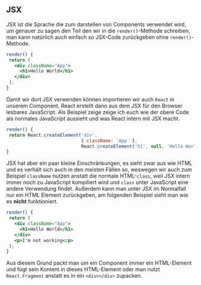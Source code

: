 ## JSX

JSX ist die Sprache die zum darstellen von Components verwendet wird, um
genauer zu sagen den Teil den wir in die `render()`-Methode schreiben,
man kann natürlich auch einfach so JSX-Code zurückgeben ohne
`render()`-Methode.

```jsx
render() {
 return (
   <div className="App">
     <h1>Hello World</h1>
   </div>
 );
}
```

Damit wir dort JSX verwenden können importieren wir auch `React` in
unserem Component. React erstellt dann aus dem JSX für den Browser
lesbares JavaScript. Als Beispiel zeige zeige ich euch wie der obere
Code als normales JavaScript aussieht und was React intern mit JSX
macht.

```jsx
render() {
 return React.createElement('div', 
                            { className: 'App' }, 
                            React.createElement('h1', null, 'Hello World'));
}
```

JSX hat aber ein paar kleine Einschränkungen, es sieht zwar aus wie HTML
und es verhält sich auch in den meisten Fällen so, weswegen wir auch zum
Beispiel `className` nutzen anstatt die normale HTML-`class`, weil JSX
intern immer noch zu JavaScript kompiliert wird und `class` unter
JavaScript eine andere Verwendung findet. Außerdem kann man unter JSX im
Normalfall nur ein HTML Element zurückgeben, am folgenden Beispiel sieht
man wie es __nicht__ funktioniert.

```jsx
render() {
 return (
   <div className="App">
     <h1>Hello World</h1>
   </div>
   <p>I'm not working</p>
 );
}
```

Aus diesem Grund packt man um ein Component immer ein HTML-Element und
fügt sein Kontent in dieses HTML-Element oder man nutzt `React.Fragment`
anstatt es in ein `<div></div>` zupacken.

